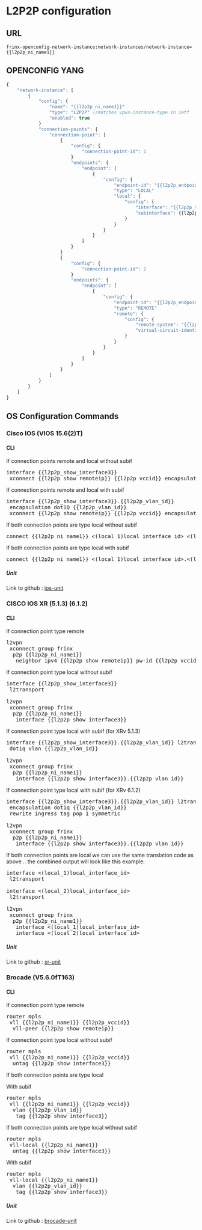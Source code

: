 # L2P2P configuration

## URL

```
frinx-openconfig-network-instance:network-instances/network-instance={{l2p2p_ni_name1}}
```

## OPENCONFIG YANG

```javascript
{
    "network-instance": [
        {
            "config": {
                "name": "{{l2p2p_ni_name1}}"
                "type": "L2P2P" //matches vpws-instance-type in ietf
                "enabled": true
            }
            "connection-points": {
                "connection-point": [
                    {
                        "config": {
                            "connection-point-id": 1
                        }
                        "endpoints": {
                            "endpoint": [
                                {
                                    "config": {
                                        "endpoint-id": "{{l2p2p_endpoint_id}}"
                                        "type": "LOCAL"
                                        "local": {
                                            "config": {
                                                "interface": "{{l2p2p_show_interface3}}"
                                                "subinterface": {{l2p2p_vlan_id}}
                                            }
                                        }
                                    }
                                }
                            ]
                        }
                    }
                    {
                        "config": {
                            "connection-point-id": 2
                        }
                        "endpoints": {
                            "endpoint": [
                                {
                                    "config": {
                                        "endpoint-id": "{{l2p2p_endpoint_id}}"
                                        "type": "REMOTE"
                                        "remote": {
                                            "config": {
                                                "remote-system": "{{l2p2p_show_remoteip}}"
                                                "virtual-circuit-identifier": "{{l2p2p_vccid}}"
                                            }
                                        }
                                    }
                                }
                            ]
                        }
                    }
                ]
            }
        }
    ]
}
```


## OS Configuration Commands

### Cisco IOS (VIOS 15.6(2)T)

#### CLI

If connection points remote and local without subif
<pre>
interface {{l2p2p_show_interface3}}
 xconnect {{l2p2p_show_remoteip}} {{l2p2p_vccid}} encapsulation mpls
</pre>

If connection points remote and local with subif
<pre>
interface {{l2p2p_show_interface3}}.{{l2p2p_vlan_id}}
 encapsulation dot1Q {{l2p2p_vlan_id}}
 xconnect {{l2p2p_show_remoteip}} {{l2p2p_vccid}} encapsulation mpls
</pre>

If both connection points are type local without subif
<pre>
connect {{l2p2p_ni_name1}} &lt;(local_1)local_interface_id&gt &lt;(local_2)local_interface_id&gt; interworking ethernet
</pre>


If both connection points are type local with subif
<pre>
connect {{l2p2p_ni_name1}} &lt;(local_1)local_interface_id&gt.&lt;(local_1)local_vlan&gt; &lt;(local_2)local_interface_id&gt.&lt;(local_2)local_vlan&gt; interworking ethernet
</pre>

##### Unit

Link to github : [ios-unit](https://github.com/FRINXio/cli-units/tree/master/ios/network-instance/src/main/java/io/frinx/cli/unit/ios/network/instance/handler/l2p2p)

### CISCO IOS XR (5.1.3) (6.1.2)

#### CLI

If connection point type remote
<pre>
l2vpn
 xconnect group frinx
  p2p {{l2p2p_ni_name1}}
   neighbor ipv4 {{l2p2p_show_remoteip}} pw-id {{l2p2p_vccid}}
</pre>

If connection point type local without subif
<pre>
interface {{l2p2p_show_interface3}}
 l2transport

l2vpn
 xconnect group frinx
  p2p {{l2p2p_ni_name1}}
   interface {{l2p2p_show_interface3}}
</pre>

If connection point type local with subif (for XRv 5.1.3)
<pre>
interface {{l2p2p_show_interface3}}.{{l2p2p_vlan_id}} l2transport
 dot1q vlan {{l2p2p_vlan_id}}

l2vpn
 xconnect group frinx
  p2p {{l2p2p_ni_name1}}
   interface {{l2p2p_show_interface3}}.{{l2p2p_vlan_id}}
</pre>

If connection point type local with subif (for XRv 6.1.2)
<pre>
interface {{l2p2p_show_interface3}}.{{l2p2p_vlan_id}} l2transport
 encapsulation dot1q {{l2p2p_vlan_id}}
 rewrite ingress tag pop 1 symmetric
 
l2vpn
 xconnect group frinx
  p2p {{l2p2p_ni_name1}}
   interface {{l2p2p_show_interface3}}.{{l2p2p_vlan_id}}
</pre>

If both connection points are local we can use the same translation code as above .. the combined output will look like this example:
<pre>
interface &lt;(local_1)local_interface_id&gt
 l2transport
 
interface &lt;(local_2)local_interface_id&gt
 l2transport

l2vpn
 xconnect group frinx
  p2p {{l2p2p_ni_name1}}
   interface &lt;(local_1)local_interface_id&gt
   interface &lt;(local_2)local_interface_id&gt
</pre>

##### Unit

Link to github : [xr-unit](https://github.com/FRINXio/unitopo-units/tree/master/xr/xr-6/xr-6-network-instance-unit/src/main/kotlin/io/frinx/unitopo/unit/xr6/network/instance/handler/l2p2p)

### Brocade (V5.6.0fT163)

#### CLI

If connection point type remote
<pre>
router mpls
 vll {{l2p2p_ni_name1}} {{l2p2p_vccid}}
  vll-peer {{l2p2p_show_remoteip}}
</pre>

If connection point type local without subif
<pre>
router mpls
 vll {{l2p2p_ni_name1}} {{l2p2p_vccid}}
  untag {{l2p2p_show_interface3}}
</pre>

If both connection points are type local

With subif
<pre>
router mpls
 vll {{l2p2p_ni_name1}} {{l2p2p_vccid}}
  vlan {{l2p2p_vlan_id}}
   tag {{l2p2p_show_interface3}}
</pre>

If both connection points are type local without subif
<pre>
router mpls
 vll-local {{l2p2p_ni_name1}}
  untag {{l2p2p_show_interface3}}
</pre>

With subif
<pre>
router mpls
 vll-local {{l2p2p_ni_name1}}
  vlan {{l2p2p_vlan_id}}
   tag {{l2p2p_show_interface3}}
</pre>

##### Unit

Link to github : [brocade-unit](https://github.com/FRINXio/cli-units/tree/master/brocade/network-instance/src/main/java/io/frinx/cli/unit/brocade/network/instance/l2p2p)

